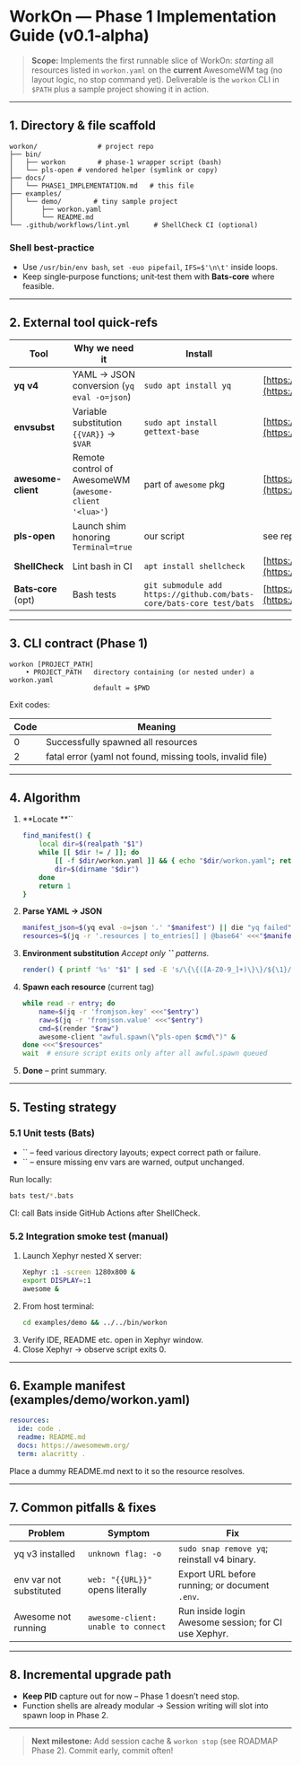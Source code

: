 # WorkOn — Phase 1 Implementation Guide (v0.1‑alpha)

> **Scope:** Implements the first runnable slice of WorkOn: *starting* all resources listed in `workon.yaml` on the **current** AwesomeWM tag (no layout logic, no stop command yet). Deliverable is the `workon` CLI in `$PATH` plus a sample project showing it in action.

---

## 1. Directory & file scaffold

```text
workon/               # project repo
├── bin/
│   ├── workon        # phase‑1 wrapper script (bash)
│   └── pls-open # vendored helper (symlink or copy)
├── docs/
│   └── PHASE1_IMPLEMENTATION.md   # this file
├── examples/
│   └── demo/        # tiny sample project
│       ├── workon.yaml
│       └── README.md
└── .github/workflows/lint.yml      # ShellCheck CI (optional)
```

### Shell best‑practice

- Use `/usr/bin/env bash`, `set -euo pipefail`, `IFS=$'\n\t'` inside loops.
- Keep single‑purpose functions; unit‑test them with **Bats‑core** where feasible.

---

## 2. External tool quick‑refs

| Tool                | Why we need it                                         | Install                                                              | Docs                                                                           |
| ------------------- | ------------------------------------------------------ | -------------------------------------------------------------------- | ------------------------------------------------------------------------------ |
| **yq v4**           | YAML → JSON conversion (`yq eval -o=json`)             | `sudo apt install yq`                                                | [https://mikefarah.gitbook.io/yq/](https://mikefarah.gitbook.io/yq/)           |
| **envsubst**        | Variable substitution `{{VAR}}` → `$VAR`               | `sudo apt install gettext-base`                                      | [https://www.gnu.org/software/gettext/](https://www.gnu.org/software/gettext/) |
| **awesome-client**  | Remote control of AwesomeWM (`awesome-client '<lua>'`) | part of `awesome` pkg                                                | [https://awesomewm.org/](https://awesomewm.org/)                               |
| **pls-open**   | Launch shim honoring `Terminal=true`                   | our script                                                           | see repo                                                                       |
| **ShellCheck**      | Lint bash in CI                                        | `apt install shellcheck`                                             | [https://www.shellcheck.net/](https://www.shellcheck.net/)                     |
| **Bats‑core** (opt) | Bash tests                                             | `git submodule add https://github.com/bats-core/bats-core test/bats` | [https://bats-core.readthedocs.io/](https://bats-core.readthedocs.io/)         |

---

## 3. CLI contract (Phase 1)

```text
workon [PROJECT_PATH]
    • PROJECT_PATH   directory containing (or nested under) a workon.yaml
                     default = $PWD
```

Exit codes:

| Code | Meaning                                                   |
| ---- | --------------------------------------------------------- |
| 0    | Successfully spawned all resources                        |
| 2    | fatal error (yaml not found, missing tools, invalid file) |

---

## 4. Algorithm

1. \*\*Locate \*\*\`\`
   ```bash
   find_manifest() {
       local dir=$(realpath "$1")
       while [[ $dir != / ]]; do
           [[ -f $dir/workon.yaml ]] && { echo "$dir/workon.yaml"; return; }
           dir=$(dirname "$dir")
       done
       return 1
   }
   ```
2. **Parse YAML → JSON**
   ```bash
   manifest_json=$(yq eval -o=json '.' "$manifest") || die "yq failed"
   resources=$(jq -r '.resources | to_entries[] | @base64' <<<"$manifest_json")
   ```
3. **Environment substitution** *Accept only **``** patterns.*
   ```bash
   render() { printf '%s' "$1" | sed -E 's/\{\{([A-Z0-9_]+)\}\}/${\1}/g' | envsubst; }
   ```
4. **Spawn each resource** (current tag)
   ```bash
   while read -r entry; do
       name=$(jq -r 'fromjson.key' <<<"$entry")
       raw=$(jq -r 'fromjson.value' <<<"$entry")
       cmd=$(render "$raw")
       awesome-client "awful.spawn(\"pls-open $cmd\")" &
   done <<<"$resources"
   wait  # ensure script exits only after all awful.spawn queued
   ```
5. **Done** – print summary.

---

## 5. Testing strategy

### 5.1 Unit tests (Bats)

- \`\` – feed various directory layouts; expect correct path or failure.
- \`\` – ensure missing env vars are warned, output unchanged.

Run locally:

```bash
bats test/*.bats
```

CI: call Bats inside GitHub Actions after ShellCheck.

### 5.2 Integration smoke test (manual)

1. Launch Xephyr nested X server:
   ```bash
   Xephyr :1 -screen 1280x800 &
   export DISPLAY=:1
   awesome &
   ```
2. From host terminal:
   ```bash
   cd examples/demo && ../../bin/workon
   ```
3. Verify IDE, README etc. open in Xephyr window.
4. Close Xephyr → observe script exits 0.

---

## 6. Example manifest (examples/demo/workon.yaml)

```yaml
resources:
  ide: code .
  readme: README.md
  docs: https://awesomewm.org/
  term: alacritty .
```

Place a dummy README.md next to it so the resource resolves.

---

## 7. Common pitfalls & fixes

| Problem                 | Symptom                             | Fix                                                  |
| ----------------------- | ----------------------------------- | ---------------------------------------------------- |
| yq v3 installed         | `unknown flag: -o`                  | `sudo snap remove yq`; reinstall v4 binary.          |
| env var not substituted | `web: "{{URL}}"` opens literally    | Export URL before running; or document `.env`.       |
| Awesome not running     | `awesome-client: unable to connect` | Run inside login Awesome session; for CI use Xephyr. |

---

## 8. Incremental upgrade path

- **Keep PID** capture out for now – Phase 1 doesn’t need stop.
- Function shells are already modular → Session writing will slot into spawn loop in Phase 2.

---

> **Next milestone:** Add session cache & `workon stop` (see ROADMAP Phase 2). Commit early, commit often!

